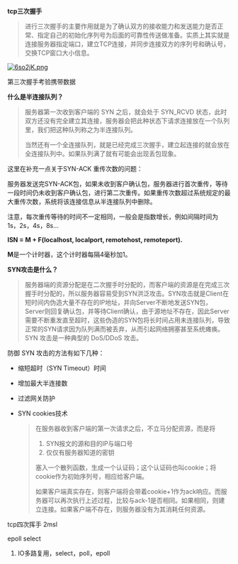 **tcp三次握手**

> 进行三次握手的主要作用就是为了确认双方的接收能力和发送能力是否正常、指定自己的初始化序列号为后面的可靠性传送做准备。实质上其实就是连接服务器指定端口，建立TCP连接，并同步连接双方的序列号和确认号，交换TCP窗口大小信息。

[![6so2jK.png](https://s3.ax1x.com/2021/03/16/6so2jK.png)](https://imgtu.com/i/6so2jK)

第三次握手考验携带数据

**什么是半连接队列？**

> 服务器第一次收到客户端的 SYN 之后，就会处于 SYN_RCVD 状态，此时双方还没有完全建立其连接，服务器会把此种状态下请求连接放在一个队列里，我们把这种队列称之为半连接队列。
>
> 当然还有一个全连接队列，就是已经完成三次握手，建立起连接的就会放在全连接队列中。如果队列满了就有可能会出现丢包现象。

这里在补充一点关于SYN-ACK 重传次数的问题：

服务器发送完SYN-ACK包，如果未收到客户确认包，服务器进行首次重传，等待一段时间仍未收到客户确认包，进行第二次重传。如果重传次数超过系统规定的最大重传次数，系统将该连接信息从半连接队列中删除。

注意，每次重传等待的时间不一定相同，一般会是指数增长，例如间隔时间为 1s，2s，4s，8s…

**ISN = M + F(localhost, localport, remotehost, remoteport).**

**M**是一个计时器，这个计时器每隔4毫秒加1。



**SYN攻击是什么？**

> 服务器端的资源分配是在二次握手时分配的，而客户端的资源是在完成三次握手时分配的，所以服务器容易受到SYN洪泛攻击。SYN攻击就是Client在短时间内伪造大量不存在的IP地址，并向Server不断地发送SYN包，Server则回复确认包，并等待Client确认，由于源地址不存在，因此Server需要不断重发直至超时，这些伪造的SYN包将长时间占用未连接队列，导致正常的SYN请求因为队列满而被丢弃，从而引起网络拥塞甚至系统瘫痪。SYN 攻击是一种典型的 DoS/DDoS 攻击。



防御 SYN 攻击的方法有如下几种：

- 缩短超时（SYN Timeout）时间

- 增加最大半连接数

- 过滤网关防护

- SYN cookies技术

  > 在服务器收到客户端的第一次请求之后，不立马分配资源，而是将
  >
  > 1. SYN报文的源和目的IP与端口号
  > 2. 仅仅有服务器知道的密钥
  >
  > 塞入一个散列函数，生成一个认证码；这个认证码也叫cookie；将cookie作为初始序列号，相应给客户端。
  >
  > 如果客户端真实存在，则客户端将会带着cookie+1作为ack响应。而服务器可以再次执行上述过程，比较与ack-1是否相同。如果相同，则建立连接。如果客户端不存在，则服务器没有为其消耗任何资源。

  

tcp四次挥手 2msl



epoll select





1. IO多路复用，select，poll，epoll